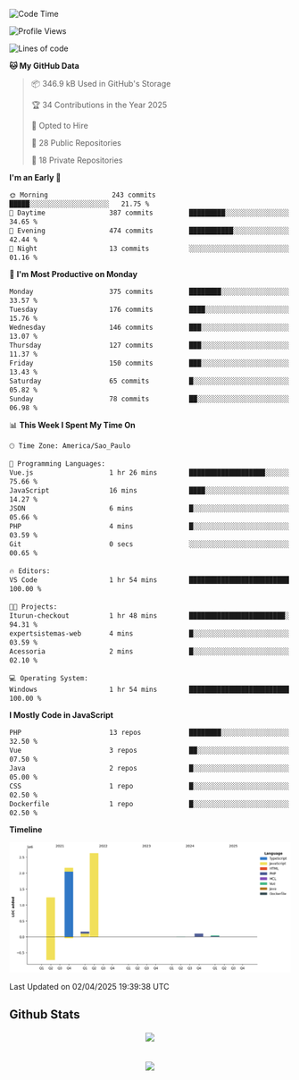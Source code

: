  
<!--START_SECTION:waka-->
![Code Time](http://img.shields.io/badge/Code%20Time-1%2C850%20hrs%2034%20mins-blue)

![Profile Views](http://img.shields.io/badge/Profile%20Views-0-blue)

![Lines of code](https://img.shields.io/badge/From%20Hello%20World%20I%27ve%20Written-6.3%20million%20lines%20of%20code-blue)

**🐱 My GitHub Data** 

> 📦 346.9 kB Used in GitHub's Storage 
 > 
> 🏆 34 Contributions in the Year 2025
 > 
> 💼 Opted to Hire
 > 
> 📜 28 Public Repositories 
 > 
> 🔑 18 Private Repositories 
 > 
**I'm an Early 🐤** 

```text
🌞 Morning                243 commits         █████░░░░░░░░░░░░░░░░░░░░   21.75 % 
🌆 Daytime                387 commits         █████████░░░░░░░░░░░░░░░░   34.65 % 
🌃 Evening                474 commits         ███████████░░░░░░░░░░░░░░   42.44 % 
🌙 Night                  13 commits          ░░░░░░░░░░░░░░░░░░░░░░░░░   01.16 % 
```
📅 **I'm Most Productive on Monday** 

```text
Monday                   375 commits         ████████░░░░░░░░░░░░░░░░░   33.57 % 
Tuesday                  176 commits         ████░░░░░░░░░░░░░░░░░░░░░   15.76 % 
Wednesday                146 commits         ███░░░░░░░░░░░░░░░░░░░░░░   13.07 % 
Thursday                 127 commits         ███░░░░░░░░░░░░░░░░░░░░░░   11.37 % 
Friday                   150 commits         ███░░░░░░░░░░░░░░░░░░░░░░   13.43 % 
Saturday                 65 commits          █░░░░░░░░░░░░░░░░░░░░░░░░   05.82 % 
Sunday                   78 commits          ██░░░░░░░░░░░░░░░░░░░░░░░   06.98 % 
```


📊 **This Week I Spent My Time On** 

```text
🕑︎ Time Zone: America/Sao_Paulo

💬 Programming Languages: 
Vue.js                   1 hr 26 mins        ███████████████████░░░░░░   75.66 % 
JavaScript               16 mins             ████░░░░░░░░░░░░░░░░░░░░░   14.27 % 
JSON                     6 mins              █░░░░░░░░░░░░░░░░░░░░░░░░   05.66 % 
PHP                      4 mins              █░░░░░░░░░░░░░░░░░░░░░░░░   03.59 % 
Git                      0 secs              ░░░░░░░░░░░░░░░░░░░░░░░░░   00.65 % 

🔥 Editors: 
VS Code                  1 hr 54 mins        █████████████████████████   100.00 % 

🐱‍💻 Projects: 
Iturun-checkout          1 hr 48 mins        ████████████████████████░   94.31 % 
expertsistemas-web       4 mins              █░░░░░░░░░░░░░░░░░░░░░░░░   03.59 % 
Acessoria                2 mins              █░░░░░░░░░░░░░░░░░░░░░░░░   02.10 % 

💻 Operating System: 
Windows                  1 hr 54 mins        █████████████████████████   100.00 % 
```

**I Mostly Code in JavaScript** 

```text
PHP                      13 repos            ████████░░░░░░░░░░░░░░░░░   32.50 % 
Vue                      3 repos             ██░░░░░░░░░░░░░░░░░░░░░░░   07.50 % 
Java                     2 repos             █░░░░░░░░░░░░░░░░░░░░░░░░   05.00 % 
CSS                      1 repo              █░░░░░░░░░░░░░░░░░░░░░░░░   02.50 % 
Dockerfile               1 repo              █░░░░░░░░░░░░░░░░░░░░░░░░   02.50 % 
```



**Timeline**

![Lines of Code chart](https://raw.githubusercontent.com/MaueDev/MaueDev/main/assets/bar_graph.png)


 Last Updated on 02/04/2025 19:39:38 UTC
<!--END_SECTION:waka-->

## Github Stats  
<div align="center"><img src="https://github-readme-stats.vercel.app/api/top-langs/?username=MaueDev&hide_border=true&layout=compact" align="center" /></div>  

<br/>  

<br/>  

<div align="center">
<img src="https://komarev.com/ghpvc/?username=MaueDev&&style=flat-square" align="center" />
</div>  
  
